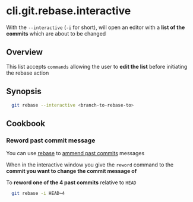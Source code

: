 # cli.git.rebase.interactive

With the `--interactive` (`-i` for short), will open an editor with a **list of
the commits** which are about to be changed

## Overview

This list accepts `commands` allowing the user to **edit the list** before
initiating the rebase action

## Synopsis

```sh
  git rebase --interactive <branch-to-rebase-to>
```

## Cookbook

### Reword past commit message

You can use [rebase](./7ddq.md) to [ammend past commits](./nr07.md) messages

When in the interactive window you give the `reword` command to the **commit
you want to change the commit message of**

To **reword one of the 4 past commits** relative to `HEAD`

```sh
  git rebase -i HEAD~4
```
